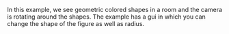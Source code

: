 In this example, we see geometric colored shapes in a room and the camera is rotating around the shapes.
The example has a gui in which you can change the shape of the figure as well as radius.
